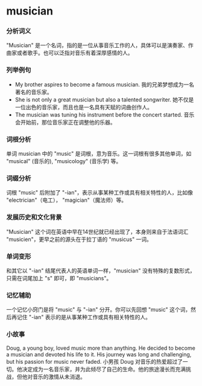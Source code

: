 # musician

### 分析词义

  

"Musician" 是一个名词，指的是一位从事音乐工作的人，具体可以是演奏家、作曲家或者歌手。也可以泛指对音乐有着深厚感情的人。

  

### 列举例句

  

*   My brother aspires to become a famous musician. 我的兄弟梦想成为一名著名的音乐家。
*   She is not only a great musician but also a talented songwriter. 她不仅是一位出色的音乐家，而且也是一名具有天赋的词曲创作人。
*   The musician was tuning his instrument before the concert started. 音乐会开始前，那位音乐家正在调整他的乐器。

  

### 词根分析

  

单词 musician 中的 "music" 是词根，意为音乐。这一词根有很多其他单词，如 "musical" (音乐的), "musicology" (音乐学) 等。

  

### 词缀分析

  

词根 "music" 后附加了 "-ian"，表示从事某种工作或具有相关特性的人，比如像 "electrician"（电工）， "magician"（魔法师）等。

  

### 发展历史和文化背景

  

"Musician" 这个词在英语中早在14世纪就已经出现了，本身则来自于法语词汇 "musicien"，更早之前的源头在于拉丁语的 "musicus" 一词。

  

### 单词变形

  

和其它以 "-ian" 结尾代表人的英语单词一样，"musician" 没有特殊的复数形式，只需在词尾加上 "s" 即可，即 "musicians"。

  

### 记忆辅助

  

一个记忆小窍门是将 "music" 与 "-ian" 分开。你可以先回想 "music" 这个词，然后再记住 "-ian" 表示的是从事某种工作或具有相关特性的人。

  

### 小故事

  

Doug, a young boy, loved music more than anything. He decided to become a musician and devoted his life to it. His journey was long and challenging, but his passion for music never faded. 小男孩 Doug 对音乐的热爱超过了一切。他决定成为一名音乐家，并为此倾尽了自己的生命。他的旅途漫长而充满挑战，但他对音乐的激情从未消退。
